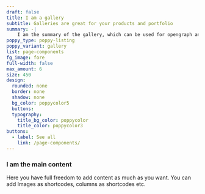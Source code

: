 ```yaml
---
draft: false
title: I am a gallery
subtitle: Galleries are great for your products and portfolio
summary: -|
    I am the summary of the gallery, which can be used for opengraph and SEO descriptions
poppy_type: poppy-listing
poppy_variant: gallery
list: page-components
fg_image: fore
full-width: false
max_amount: 6
size: 450
design:
  rounded: none
  border: none
  shadow: none
  bg_color: poppycolor5
  buttons:
  typography:
    title_bg_color: poppycolor
    title_color: poppycolor3
buttons:
  - label: See all
    link: /page-components/
---
```

### I am the main content

Here you have full freedom to add content as much as you want.
You can add  Images as shortcodes, columns as shortcodes etc.
